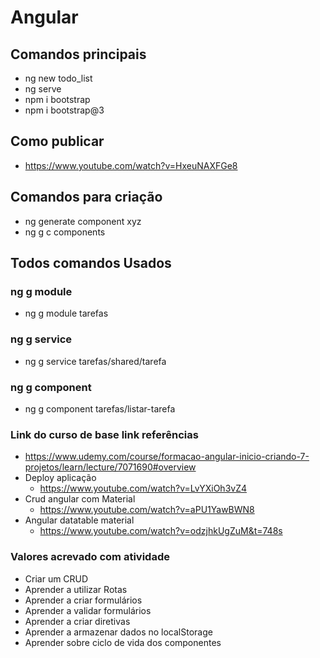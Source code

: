 # Angular
## Comandos principais
* ng new todo_list
* ng serve
* npm i bootstrap
* npm i bootstrap@3

## Como publicar
* https://www.youtube.com/watch?v=HxeuNAXFGe8

## Comandos para criação
* ng generate component xyz
* ng g c components

## Todos comandos Usados

### ng g module
* ng g module tarefas

### ng g service
* ng g service tarefas/shared/tarefa

### ng g component
* ng g component tarefas/listar-tarefa

### Link do curso de base link referências
* https://www.udemy.com/course/formacao-angular-inicio-criando-7-projetos/learn/lecture/7071690#overview
* Deploy aplicação
    * https://www.youtube.com/watch?v=LvYXiOh3vZ4
* Crud angular com Material
    * https://www.youtube.com/watch?v=aPU1YawBWN8
* Angular datatable material
    * https://www.youtube.com/watch?v=odzjhkUgZuM&t=748s
### Valores acrevado com atividade
* Criar um CRUD
* Aprender a utilizar Rotas
* Aprender a criar formulários
* Aprender a validar formulários
* Aprender a criar diretivas
* Aprender a armazenar dados no localStorage
* Aprender sobre ciclo de vida dos componentes